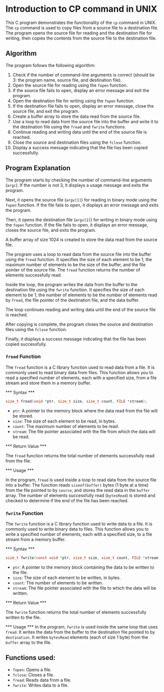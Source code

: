 # Introduction to CP command in UNIX

This C program demonstrates the functionality of the `cp` command in UNIX. The `cp` command is used to copy files from a source file to a destination file. The program opens the source file for reading and the destination file for writing, then copies the contents from the source file to the destination file.

## Algorithm

The program follows the following algorithm:

1. Check if the number of command-line arguments is correct (should be 3: the program name, source file, and destination file).
2. Open the source file for reading using the `fopen` function.
3. If the source file fails to open, display an error message and exit the program.
4. Open the destination file for writing using the `fopen` function.
5. If the destination file fails to open, display an error message, close the source file, and exit the program.
6. Create a buffer array to store the data read from the source file.
7. Use a loop to read data from the source file into the buffer and write it to the destination file using the `fread` and `fwrite` functions.
8. Continue reading and writing data until the end of the source file is reached.
9. Close the source and destination files using the `fclose` function.
10. Display a success message indicating that the file has been copied successfully.

## Program Explanation

The program starts by checking the number of command-line arguments (`argc`). If the number is not 3, it displays a usage message and exits the program.

Next, it opens the source file (`argv[1]`) for reading in binary mode using the `fopen` function. If the file fails to open, it displays an error message and exits the program.

Then, it opens the destination file (`argv[2]`) for writing in binary mode using the `fopen` function. If the file fails to open, it displays an error message, closes the source file, and exits the program.

A buffer array of size 1024 is created to store the data read from the source file.

The program uses a loop to read data from the source file into the buffer using the `fread` function. It specifies the size of each element to be 1, the maximum number of elements to be the size of the buffer, and the file pointer of the source file. The `fread` function returns the number of elements successfully read.

Inside the loop, the program writes the data from the buffer to the destination file using the `fwrite` function. It specifies the size of each element to be 1, the number of elements to be the number of elements read by `fread`, the file pointer of the destination file, and the data buffer.

The loop continues reading and writing data until the end of the source file is reached.

After copying is complete, the program closes the source and destination files using the `fclose` function.

Finally, it displays a success message indicating that the file has been copied successfully.

### `fread` Function

The `fread` function is a C library function used to read data from a file. It is commonly used to read binary data from files. This function allows you to read a specified number of elements, each with a specified size, from a file stream and store them in a memory buffer.

*** Syntax ***

```c
size_t fread(void *ptr, size_t size, size_t count, FILE *stream);
```

- `ptr`: A pointer to the memory block where the data read from the file will be stored.
- `size`: The size of each element to be read, in bytes.
- `count`: The maximum number of elements to be read.
- `stream`: The file pointer associated with the file from which the data will be read.

*** Return Value ***

The `fread` function returns the total number of elements successfully read from the file.

*** Usage ***

In the program, `fread` is used inside a loop to read data from the source file into a buffer. The function reads `sizeof(buffer)` bytes (1 byte at a time) from the file pointed to by `source`, and stores the read data in the `buffer` array. The number of elements successfully read (`bytesRead`) is stored and checked to determine if the end of the file has been reached.

### `fwrite` Function

The `fwrite` function is a C library function used to write data to a file. It is commonly used to write binary data to files. This function allows you to write a specified number of elements, each with a specified size, to a file stream from a memory buffer.

*** Syntax ***

```c
size_t fwrite(const void *ptr, size_t size, size_t count, FILE *stream);
```

- `ptr`: A pointer to the memory block containing the data to be written to the file.
- `size`: The size of each element to be written, in bytes.
- `count`: The number of elements to be written.
- `stream`: The file pointer associated with the file to which the data will be written.

*** Return Value ***

The `fwrite` function returns the total number of elements successfully written to the file.

*** Usage ***
In the program, `fwrite` is used inside the same loop that uses `fread`. It writes the data from the buffer to the destination file pointed to by `destination`. It writes `bytesRead` elements (each of size 1 byte) from the `buffer` array to the file.

## Functions used:

- `fopen`: Opens a file.
- `fclose`: Closes a file.
- `fread`: Reads data from a file.
- `fwrite`: Writes data to a file.

